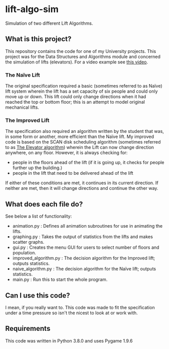 # lift-algo-sim
Simulation of two different Lift Algorithms.

## What is this project?
This repository contains the code for one of my University projects. This project was for the Data Structures and Algorithms module and concerned the simulation of lifts (elevators). For a video example see [this video](https://www.youtube.com/watch?v=izZGlbalQ30).

### The Naïve Lift
The original specification required a basic (sometimes referred to as Naïve) lift system wherein the lift has a set capacity of six people and could only move up or down. This lift could only change directions when it had reached the top or bottom floor; this is an attempt to model original mechanical lifts.

### The Improved Lift
The specification also required an algorithm written by the student that was, in some form or another, more efficient than the Naïve lift. My improved code is based on the SCAN disk scheduling algorithm (sometimes referred to as [The Elevator algorithm](https://en.wikipedia.org/wiki/Elevator_algorithm)) wherein the Lift can now change direction anywhere, on any floor. However, it is always checking for:
- people in the floors ahead of the lift (if it is going up, it checks for people further up the building.)
- people in the lift that need to be delivered ahead of the lift

If either of these conditions are met, it continues in its current direction. If neither are met, then it will change directions and continue the other way.

## What does each file do?
See below a list of functionality:
- animation.py : Defines all animation subroutines for use in animating the lifts.
- graphing.py : Takes the output of statistics from the lifts and makes scatter graphs.
- gui.py : Creates the menu GUI for users to select number of floors and population.
- improved_algorithm.py : The decision algorithm for the Improved lift; outputs statistics.
- naive_algorithm.py : The decision algorithm for the Naïve lift; outputs statistics.
- main.py : Run this to start the whole program.


## Can I use this code?
I mean, if you really want to. This code was made to fit the specification under a time pressure so isn't the nicest to look at or work with. 

## Requirements
This code was written in Python 3.8.0 and uses Pygame 1.9.6
